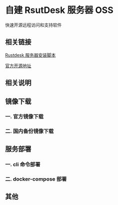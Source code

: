 # 自建 RsutDesk 服务器 OSS

快速开源远程访问和支持软件

## 相关链接

[Rustdesk 服务器安装脚本](https://github.com/techahold/rustdeskinstall)

[官方开源地址](https://github.com/rustdesk/rustdesk)

## 相关说明

## 镜像下载

### 一. 官方镜像下载

### 二. 国内备份镜像下载

## 服务部署

### 一. cli 命令部署

### 二. docker-compose 部署

## 其他
